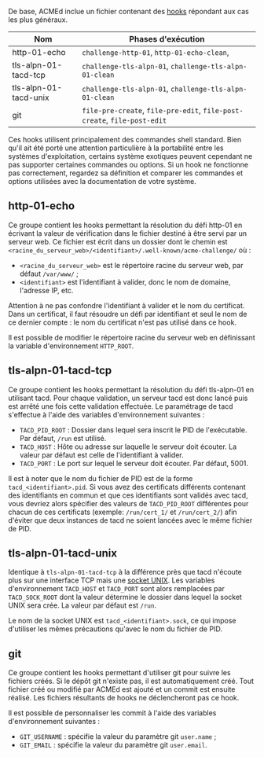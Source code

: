 
[//]: # (Copyright 2019-2020 Rodolphe Bréard <rodolphe@breard.tf>)

[//]: # (Copying and distribution of this file, with or without modification,)
[//]: # (are permitted in any medium without royalty provided the copyright)
[//]: # (notice and this notice are preserved.  This file is offered as-is,)
[//]: # (without any warranty.)


De base, ACMEd inclue un fichier contenant des [hooks](Hooks-et-groupes) répondant aux cas les plus généraux.

| Nom                   | Phases d'exécution                                                       |
| --------------------- | ------------------------------------------------------------------------ |
| http-01-echo          | `challenge-http-01`, `http-01-echo-clean`,                               |
| tls-alpn-01-tacd-tcp  | `challenge-tls-alpn-01`, `challenge-tls-alpn-01-clean`                   |
| tls-alpn-01-tacd-unix | `challenge-tls-alpn-01`, `challenge-tls-alpn-01-clean`                   |
| git                   | `file-pre-create`, `file-pre-edit`, `file-post-create`, `file-post-edit` |

Ces hooks utilisent principalement des commandes shell standard. Bien qu'il ait été porté une attention particulière à la portabilité entre les systèmes d'exploitation, certains système exotiques peuvent cependant ne pas supporter certaines commandes ou options. Si un hook ne fonctionne pas correctement, regardez sa définition et comparer les commandes et options utilisées avec la documentation de votre système.


## http-01-echo

Ce groupe contient les hooks permettant la résolution du défi http-01 en écrivant la valeur de vérification dans le fichier destiné à être servi par un serveur web. Ce fichier est écrit dans un dossier dont le chemin est `<racine_du_serveur_web>/<identifiant>/.well-known/acme-challenge/` où :

- `<racine_du_serveur_web>` est le répertoire racine du serveur web, par défaut `/var/www/` ;
- `<identifiant>` est l'identifiant à valider, donc le nom de domaine, l'adresse IP, etc.

Attention à ne pas confondre l'identifiant à valider et le nom du certificat. Dans un certificat, il faut résoudre un défi par identifiant et seul le nom de ce dernier compte : le nom du certificat n'est pas utilisé dans ce hook.

Il est possible de modifier le répertoire racine du serveur web en définissant la variable d'environnement `HTTP_ROOT`.


## tls-alpn-01-tacd-tcp

Ce groupe contient les hooks permettant la résolution du défi tls-alpn-01 en utilisant tacd. Pour chaque validation, un serveur tacd est donc lancé puis est arrêté une fois cette validation effectuée. Le paramétrage de tacd s'effectue à l'aide des variables d'environnement suivantes :

- `TACD_PID_ROOT` : Dossier dans lequel sera inscrit le PID de l'exécutable. Par défaut, `/run` est utilisé.
- `TACD_HOST` : Hôte ou adresse sur laquelle le serveur doit écouter. La valeur par défaut est celle de l'identifiant à valider.
- `TACD_PORT` : Le port sur lequel le serveur doit écouter. Par défaut, 5001.

Il est à noter que le nom du fichier de PID est de la forme `tacd_<identifiant>.pid`. Si vous avez des certificats différents contenant des identifiants en commun et que ces identifiants sont validés avec tacd, vous devriez alors spécifier des valeurs de `TACD_PID_ROOT` différentes pour chacun de ces certificats (exemple: `/run/cert_1/` et `/run/cert_2/`) afin d'éviter que deux instances de tacd ne soient lancées avec le même fichier de PID.


## tls-alpn-01-tacd-unix

Identique à `tls-alpn-01-tacd-tcp` à la différence près que tacd n'écoute plus sur une interface TCP mais une [socket UNIX](https://fr.wikipedia.org/wiki/Berkeley_sockets#Socket_UNIX). Les variables d'environnement `TACD_HOST` et `TACD_PORT` sont alors remplacées par `TACD_SOCK_ROOT` dont la valeur détermine le dossier dans lequel la socket UNIX sera crée. La valeur par défaut est `/run`.

Le nom de la socket UNIX est `tacd_<identifiant>.sock`, ce qui impose d'utiliser les mêmes précautions qu'avec le nom du fichier de PID.


## git

Ce groupe contient les hooks permettant d'utiliser git pour suivre les fichiers créés. Si le dépôt git n'existe pas, il est automatiquement créé. Tout fichier créé ou modifié par ACMEd est ajouté et un commit est ensuite réalisé. Les fichiers résultants de hooks ne déclencheront pas ce hook.

Il est possible de personnaliser les commit à l'aide des variables d'environnement suivantes :

- `GIT_USERNAME` : spécifie la valeur du paramètre git `user.name` ;
- `GIT_EMAIL` : spécifie la valeur du paramètre git `user.email`.

